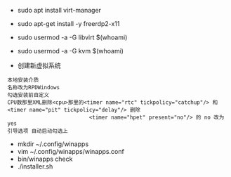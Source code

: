 * sudo apt install virt-manager
* sudo apt-get install -y freerdp2-x11
* sudo usermod -a -G libvirt $(whoami)
* sudo usermod -a -G kvm $(whoami)

* 创建新虚拟系统
```
本地安装介质
名称改为RPDWindows
勾选安装前自定义
CPU数那里XML删除<cpu>那里的<timer name="rtc" tickpolicy="catchup"/> 和 <timer name="pit" tickpolicy="delay"/> 删除
                          <timer name="hpet" present="no"/> 的 no 改为 yes
引导选项 自动启动勾选上
```


* mkdir  ~/.config/winapps
* vim ~/.config/winapps/winapps.conf
* bin/winapps check
* ./installer.sh

